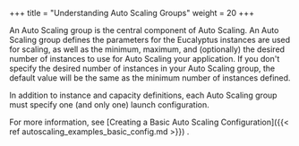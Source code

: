 +++
title = "Understanding Auto Scaling Groups"
weight = 20
+++

An Auto Scaling group is the central component of Auto Scaling. An Auto Scaling group defines the parameters for the Eucalyptus instances are used for scaling, as well as the minimum, maximum, and (optionally) the desired number of instances to use for Auto Scaling your application. If you don't specify the desired number of instances in your Auto Scaling group, the default value will be the same as the minimum number of instances defined. 

In addition to instance and capacity definitions, each Auto Scaling group must specify one (and only one) launch configuration. 

For more information, see [Creating a Basic Auto Scaling Configuration]({{< ref autoscaling_examples_basic_config.md >}}) . 

